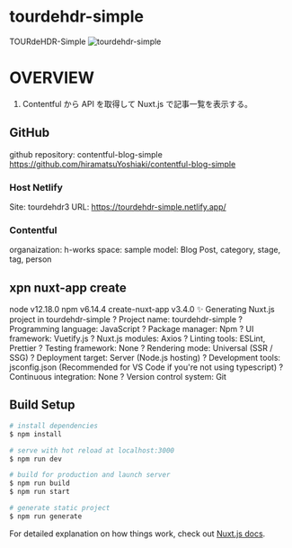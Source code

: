 # tourdehdr-simple

TOURdeHDR-Simple
![tourdehdr-simple](https://user-images.githubusercontent.com/20366817/95543010-583d7f80-0a32-11eb-844a-630ff8e70902.PNG)

# OVERVIEW

1. Contentful から API を取得して Nuxt.js で記事一覧を表示する。

## GitHub

github repository: contentful-blog-simple
https://github.com/hiramatsuYoshiaki/contentful-blog-simple

### Host Netlify

Site: tourdehdr3
URL: https://tourdehdr-simple.netlify.app/

### Contentful

organaization: h-works
space: sample
model: Blog Post, category, stage, tag, person

## xpn nuxt-app create

node v12.18.0
npm v6.14.4
create-nuxt-app v3.4.0
✨ Generating Nuxt.js project in tourdehdr-simple
? Project name: tourdehdr-simple
? Programming language: JavaScript
? Package manager: Npm
? UI framework: Vuetify.js
? Nuxt.js modules: Axios
? Linting tools: ESLint, Prettier
? Testing framework: None
? Rendering mode: Universal (SSR / SSG)
? Deployment target: Server (Node.js hosting)
? Development tools: jsconfig.json (Recommended for VS Code if you're not using typescript)
? Continuous integration: None
? Version control system: Git

## Build Setup

```bash
# install dependencies
$ npm install

# serve with hot reload at localhost:3000
$ npm run dev

# build for production and launch server
$ npm run build
$ npm run start

# generate static project
$ npm run generate
```

For detailed explanation on how things work, check out [Nuxt.js docs](https://nuxtjs.org).
